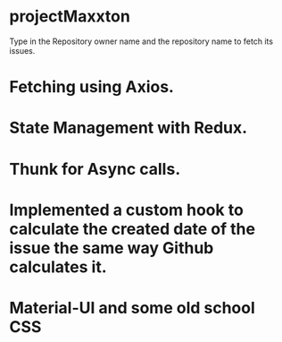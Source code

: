 # projectMaxxton
Type in the Repository owner name and the repository name to fetch its issues.


# Fetching using Axios.
# State Management with Redux.
# Thunk for Async calls.
# Implemented a custom hook to calculate the created date of the issue the same way Github calculates it.
# Material-UI and some old school CSS
